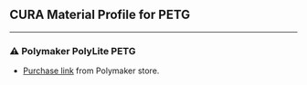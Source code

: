 ## CURA Material Profile for PETG 

--- 

### :warning: Polymaker PolyLite PETG 

- [Purchase link](https://us.polymaker.com/products/polylite-petg) from Polymaker store.

